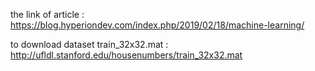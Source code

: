 the link of article :
https://blog.hyperiondev.com/index.php/2019/02/18/machine-learning/

to download dataset train_32x32.mat :
http://ufldl.stanford.edu/housenumbers/train_32x32.mat
